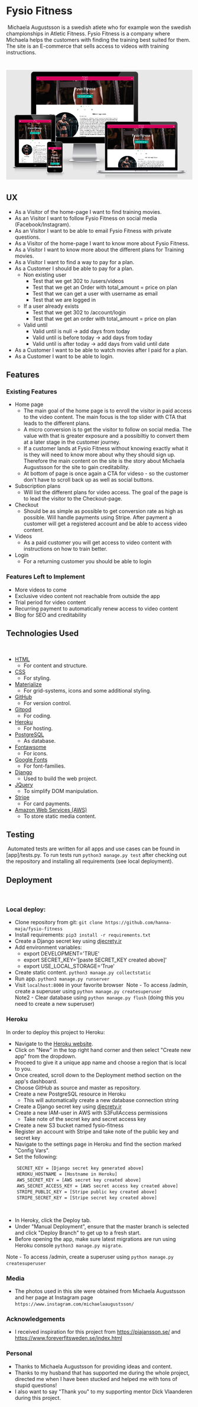 # Fysio Fitness
​
Michaela Augustsson is a swedish atlete who for example won the swedish championships in Atletic Fitness. Fysio Fitness is a company where Michaela helps the customers with finding the training best suited for them. 
​
The site is an E-commerce that sells access to videos with training instructions.

# ![Logo](static/images/fysio-fitness-mockup.png) #
 
## UX
 
- As a Visitor of the home-page I want to find training movies.
- As an Visitor I want to follow Fysio Fitness on social media (Facebook/Instagram).
- As an Visitor I want to be able to email Fysio Fitness with private questions.
- As a Visitor of the home-page I want to know more about Fysio Fitness.
- As a Visitor I want to know more about the different plans for Training movies.
- As a Visitor I want to find a way to pay for a plan.
- As a Customer I should be able to pay for a plan.
    - Non existing user
        - Test that we get 302 to /users/videos
        - Test that we get an Order with total_amount = price on plan
        - Test that we can get a user with username as email
        - Test that we are logged in
    - If a user already exists
        - Test that we get 302 to /account/login
        - Test that we get an order with total_amount = price on plan
    - Valid until
        - Valid until is null -> add days from today
        - Valid until is before today -> add days from today
        - Valid until is after today -> add days from valid until date
- As a Customer I want to be able to watch movies after I paid for a plan.
- As a Customer I want to be able to login.


## Features
 
### Existing Features
- Home page 
    - The main goal of the home page is to enroll the visitor in paid access to the video content. The main focus is the top slider with CTA that leads to the different plans. 
    - A micro conversion is to get the visitor to follow on social media. The value with that is greater exposure and a possibiltiy to convert them at a later stage in the customer journey. 
    - If a customer lands at Fysio Fitness without knowing exactly what it is they will need to know more about why they should sign up. Therefore the main content on the site is the story about Michaela Augustsson for the site to gain creditability.
    - At bottom of page is once again a CTA for videso - so the customer don't have to scroll back up as well as social buttons. 
- Subscription plans
    - Will list the different plans for video access. The goal of the page is to lead the visitor to the Checkout-page.
- Checkout
    - Should be as simple as possible to get conversion rate as high as possible. Will handle payments using Stripe. After payment a customer will get a registered account and be able to access video content.
- Videos
    - As a paid customer you will get access to video content with instructions on how to train better.
- Login
    - For a returning customer you should be able to login
​
### Features Left to Implement
- More videos to come
- Exclusive video content not reachable from outside the app
- Trial period for video content
- Recurring payment to automatically renew access to video content
- Blog for SEO and creditability
​
## Technologies Used
​
- [HTML](https://sv.wikipedia.org/wiki/HTML)
    - For content and structure.
- [CSS](https://sv.wikipedia.org/wiki/Cascading_Style_Sheets)
    - For styling.
- [Materialize](https://materializecss.com/)
    - For grid-systems, icons and some additional styling.
- [GitHub](https://github.com/)
    - For version control.
- [Gitpod](https://gitpod.io/workspaces/)
    - For coding.
- [Heroku](https://heroku.com)
    - For hosting.
- [PostgreSQL](https://www.postgresql.org/)
    - As database.
- [Fontawsome](https://fontawesome.com/)
    - For icons.
- [Google Fonts](https://fonts.google.com/)
    - For font-families.
- [Django](https://www.djangoproject.com/)
    - Used to build the web project.
- [JQuery](https://jquery.com)
    - To simplify DOM manipulation.
- [Stripe](https://stripe.com/)
    - For card payments.
- [Amazon Web Services (AWS)](https://aws.amazon.com/)
    - To store static media content.
​
## Testing
​
Automated tests are written for all apps and use cases can be found in [app]/tests.py.
To run tests run `python3 manage.py test` after checking out the repository and installing all requirements (see local deployment).
​
## Deployment
​
### Local deploy:
- Clone repository from git: `git clone https://github.com/hanna-maja/fysio-fitness`
- Install requirements: `pip3 install -r requirements.txt`
- Create a Django secret key using [djecrety.ir](https://djecrety.ir/)
- Add environment variables:
    - export DEVELOPMENT='TRUE'
    - export SECRET_KEY='[paste SECRET_KEY created above]'
    - export USE_LOCAL_STORAGE='True' 
- Create static content. `python3 manage.py collectstatic` 
- Run app. `python3 manage.py runserver`
- Visit `localhost:8000` in your favorite browser
​
Note - To access /admin, create a superuser using `python manage.py createsuperuser`  
Note2 - Clear database using `python manage.py flush`  (doing this you need to create a new superuser)
​
### Heroku
In order to deploy this project to Heroku:
- Navigate to the [Heroku website](https://dashboard.heroku.com/).
- Click on "New" in the top right hand corner and then select "Create new app" from the dropdown.
- Proceed to give it a unique app name and choose a region that is local to you.
- Once created, scroll down to the Deployment method section on the app's dashboard.
- Choose GitHub as source and master as repository.
- Create a new PostgreSQL resource in Heroku
    - This will automatically create a new database connection string
- Create a Django secret key using [djecrety.ir](https://djecrety.ir/)
- Create a new IAM-user in AWS with S3FullAccess permissions
    - Take note of the secret key and secret access key
- Create a new S3 bucket named fysio-fitness
- Register an account with Stripe and take note of the public key and secret key
- Navigate to the settings page in Heroku and find the section marked "Config Vars".
- Set the following:
​
```
    SECRET_KEY = [Django secret key generated above]
    HEROKU_HOSTNAME = [Hostname in Heroku]
    AWS_SECRET_KEY = [AWS secret key created above]
    AWS_SECRET_ACCESS_KEY = [AWS secret access key created above]
    STRIPE_PUBLIC_KEY = [Stripe public key created above]
    STRIPE_SECRET_KEY = [Stripe secret key created above]
```
​
- In Heroky, click the Deploy tab.
- Under "Manual Deployment", ensure that the master branch is selected and click "Deploy Branch" to get up to a fresh start.
- Before opening the app, make sure latest migrations are run using Heroku console `python3 manage.py migrate`.

Note - To access /admin, create a superuser using `python manage.py createsuperuser` 
​
### Media
- The photos used in this site were obtained from Michaela Augustsson and her page at Instagram page `https://www.instagram.com/michaelaaugustsson/`
​
### Acknowledgements
- I received inspiration for this project from https://piajansson.se/ and https://www.foreverfitsweden.se/index.html
​
### Personal
- Thanks to Michaela Augustsson for providing ideas and content. 
- Thanks to my husband that has supported me during the whole project, directed me when I have been stucked and helped me with tons of stupid questions!
- I also want to say "Thank you" to my supporting mentor Dick Vlaanderen during this project.